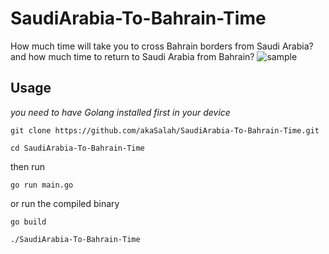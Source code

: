 # SaudiArabia-To-Bahrain-Time
How much time will take you to cross Bahrain borders from Saudi Arabia? 
and how much time to return to Saudi Arabia from Bahrain?
![sample](https://github.com/akaSalah/SaudiArabia-To-Bahrain-Time/blob/main/sample.png?raw=true)

## Usage 
*you need to have Golang installed first in your device*

`git clone https://github.com/akaSalah/SaudiArabia-To-Bahrain-Time.git` 

`cd SaudiArabia-To-Bahrain-Time`

then run

`go run main.go`

or run the compiled binary

`go build`

`./SaudiArabia-To-Bahrain-Time`

